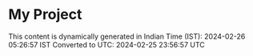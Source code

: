 # My Project

This content is dynamically generated in Indian Time (IST): 2024-02-26 05:26:57 IST
Converted to UTC: 2024-02-25 23:56:57 UTC
